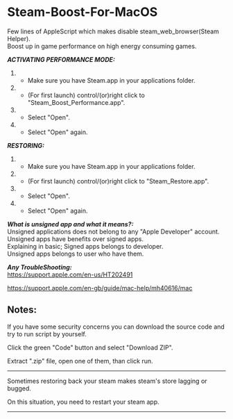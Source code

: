 # Steam-Boost-For-MacOS
Few lines of AppleScript which makes disable steam_web_browser(Steam Helper).  
Boost up in game performance on high energy consuming games.

<em><strong>ACTIVATING PERFORMANCE MODE:</strong></em>
1) - Make sure you have Steam.app in your applications folder.
2) - (For first launch) control/(or)right click to "Steam_Boost_Performance.app".
3) - Select "Open".
4) - Select "Open" again.
  
<em><strong>RESTORING:</strong></em>
1) - Make sure you have Steam.app in your applications folder.
2) - (For first launch) control/(or)right click to "Steam_Restore.app".
3) - Select "Open".
4) - Select "Open" again.


<em><strong>What is unsigned app and what it means?:</strong></em>  
Unsigned applications does not belong to any "Apple Developer" account.  
Unsigned apps have benefits over signed apps.  
Explaining in basic; 
Signed apps belongs to developer.  
Unsigned apps belongs to user who have them.  

<em><strong>Any TroubleShooting:</strong></em>    
https://support.apple.com/en-us/HT202491 

https://support.apple.com/en-gb/guide/mac-help/mh40616/mac 


Notes:
-----
If you have some security concerns you can download the source code and try to run script by yourself.  

Click the green "Code" button and select "Download ZIP".  

Extract ".zip" file, open one of them, than click run.  

-----
Sometimes restoring back your steam makes steam's store lagging or bugged.  

On this situation, you need to restart your steam app.  

-----
